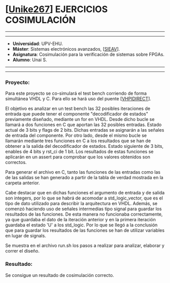 # [[Unike267](https://github.com/Unike267)] EJERCICIOS COSIMULACIÓN
---
---

- **Universidad**: UPV-EHU.
- **Máster**: Sistemas electrónicos avanzados, [[SIEAV](https://github.com/umarcor/SIEAV)].
- **Asignatura**: Cosimulación para la verificación de sistemas sobre FPGAs.
- **Alumno**: Unai S.

---
---

### Proyecto:

Para este proyecto se co-simulará el test bench corriendo de forma simultánea VHDL y C. Para ello se hará uso del puente [[VHPIDIRECT](https://vunit.github.io/cosim/bridges/vhpidirect.html#)].

El objetivo es analizar en un test bench las 32 posibles iteraciones de entrada que puede tener el componente "decodificador de estados" previamente diseñado, mediante un for en VHDL. Desde dicho bucle se llamará a dos funciones en C que aportan las 32 posibles entradas. Estado actual de 3 bits y flags de 2 bits. Dichas entradas se asignarán a las señales de entrada del componente. Por otro lado, desde el mismo bucle se llamarán mediante tres funciones en C a los resultados que se han de obtener a la salida del decodificador de estados. Estado siguiente de 3 bits, enables de 4 bits y rst_ci de 1 bit. Los resultados de estas funciones se aplicarán en un assert para comprobar que los valores obtenidos son correctos.

Para generar el archivo en C, tanto las funciones de las entradas como las de las salidas se han generado a partir de la tabla de verdad mostrada en la carpeta anterior.

Cabe destacar que en dichas funciones el argumento de entrada y de salida son integers, por lo que se habrá de acomodar a std_logic_vector, que es el tipo de dato utilizado para describir la arquitectura en VHDL. Además, se comenzó haciendo uso de señales intermedias tipo signal para guardar los resultados de las funciones. De esta manera no funcionaba correctamente, ya que guardaba el dato de la iteración anterior y en la primera iteración guardaba el estado 'U' a los std_logic. Por lo que se llegó a la conclusión que para guardar los resultados de las funciones se han de utilizar variables en lugar de signals.

Se muestra en el archivo run.sh los pasos a realizar para analizar, elaborar y correr el diseño.

### Resultado:

Se consigue un resultado de cosimulación correcto.


